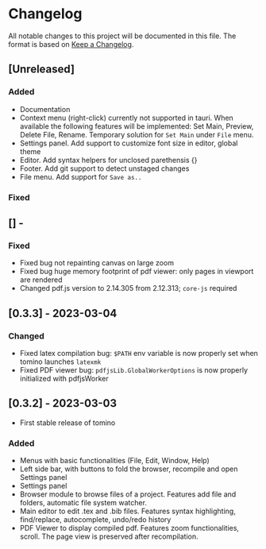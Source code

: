 # Changelog

All notable changes to this project will be documented in this file.
The format is based on [Keep a Changelog](https://keepachangelog.com/en/1.0.0/).

## [Unreleased]

### Added 

- Documentation
- Context menu (right-click) currently not supported in tauri. When available the following features will be implemented: Set Main, Preview, Delete File, Rename. Temporary solution for `Set Main` under `File` menu.
- Settings panel. Add support to customize font size in editor, global theme
- Editor. Add syntax helpers for unclosed parethensis {}
- Footer. Add git support to detect unstaged changes
- File menu. Add support for `Save as..`

### Fixed

## [] - 

### Fixed

- Fixed bug not repainting canvas on large zoom
- Fixed bug huge memory footprint of pdf viewer: only pages in viewport are rendered
- Changed pdf.js version to 2.14.305 from 2.12.313; `core-js` required

## [0.3.3] - 2023-03-04

### Changed

- Fixed latex compilation bug: `$PATH` env variable is now properly set when tomino launches `latexmk`
- Fixed PDF viewer bug: `pdfjsLib.GlobalWorkerOptions` is now properly initialized with pdfjsWorker

## [0.3.2] - 2023-03-03

- First stable release of tomino

### Added

- Menus with basic functionalities (File, Edit, Window, Help)
- Left side bar, with buttons to fold the browser, recompile and open Settings panel
- Settings panel
- Browser module to browse files of a project. Features add file and folders, automatic file system watcher.
- Main editor to edit .tex and .bib files. Features syntax highlighting, find/replace, autocomplete, undo/redo history
- PDF Viewer to display compiled pdf. Features zoom functionalities, scroll. The page view is preserved after recompilation.